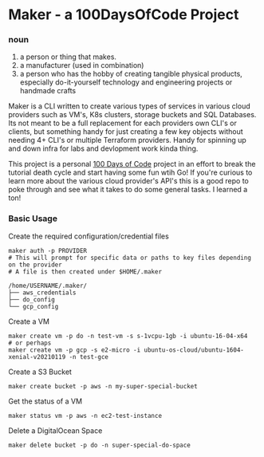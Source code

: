 # Maker - a 100DaysOfCode Project

### noun 

1. a person or thing that makes.
2. a manufacturer (used in combination)
3. a person who has the hobby of creating tangible physical products, especially do-it-yourself technology and engineering projects or handmade crafts

Maker is a CLI written to create various types of services in various cloud providers such as VM's, K8s clusters, storage buckets and SQL Databases. Its not meant to be a full replacement for each providers own CLI's or clients, but something handy for just creating a few key objects without needing 4+ CLI's or multiple Terraform providers. Handy for spinning up and down infra for labs and devlopment work kinda thing. 

This project is a personal [100 Days of Code](https://www.100daysofcode.com/) project in an effort to break the tutorial death cycle and start having some fun wtih Go! If you're curious to learn more about the various cloud provider's API's this is a good repo to poke through and see what it takes to do some general tasks. I learned a ton!


### Basic Usage

Create the required configuration/credential files
```shell
maker auth -p PROVIDER
# This will prompt for specific data or paths to key files depending on the provider
# A file is then created under $HOME/.maker

/home/USERNAME/.maker/
├── aws_credentials
├── do_config
└── gcp_config
```

Create a VM
```shell
maker create vm -p do -n test-vm -s s-1vcpu-1gb -i ubuntu-16-04-x64
# or perhaps
maker create vm -p gcp -s e2-micro -i ubuntu-os-cloud/ubuntu-1604-xenial-v20210119 -n test-gce
```

Create a S3 Bucket
```shell
maker create bucket -p aws -n my-super-special-bucket
```

Get the status of a VM
```shell
maker status vm -p aws -n ec2-test-instance
```

Delete a DigitalOcean Space
```shell
maker delete bucket -p do -n super-special-do-space
```